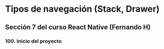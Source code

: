 # Tipos de navegación (Stack, Drawer)
## Sección 7 del curso React Native (Fernando H)

### 100. Inicio del proyecto
